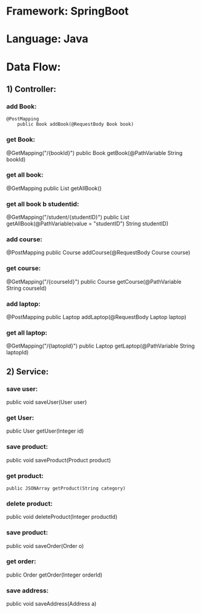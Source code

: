# Framework: SpringBoot
# Language: Java

# Data Flow:
## 1) Controller: 
### add Book: 
    @PostMapping
        public Book addBook(@RequestBody Book book)
        
### get Book: 
  @GetMapping("/{bookId}")
        public Book getBook(@PathVariable String bookId) 
                             
### get all book:  
   @GetMapping
        public List<Book> getAllBook()
                  
### get all book b studentid: 
   @GetMapping("/student/{studentID}")
        public List<Book> getAllBook(@PathVariable(value = "studentID") String studentID)
                  
### add course: 
 @PostMapping
    public Course addCourse(@RequestBody Course course)

### get course:  
  @GetMapping("/{courseId}")
    public Course getCourse(@PathVariable String courseId)

### add laptop:
   @PostMapping
    public Laptop addLaptop(@RequestBody Laptop laptop) 

### get all laptop: 
   @GetMapping("/{laptopId}")
    public Laptop getLaptop(@PathVariable String laptopId) 
 
 
 ## 2) Service:
 
 ### save user:
  public void saveUser(User user)
 
 ### get User:
  public User getUser(Integer id)
 
 
### save product:
  public void saveProduct(Product product)
 
 ### get product:
    public JSONArray getProduct(String category)
 
 ### delete product:
   public void deleteProduct(Integer productId)
 
 ### save product:
  public void saveOrder(Order o)
 
 ### get order:
   public Order getOrder(Integer orderId)
 
 ### save address:
  public void saveAddress(Address a)
 
 


                        

